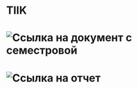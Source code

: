 # TIIK

# ![Ссылка на документ с семестровой](https://docs.google.com/document/d/1-qm_ycLjahIYe2iaFCrRaxiS1McvUGcuEHqbcDHxb7A/edit)
# ![Ссылка на отчет](https://docs.google.com/document/d/1Lg9ZyrP3U5Pr93kRqdqNVCpQCnMHb0mJzioGIjEVnYU/edit?usp=sharing)
